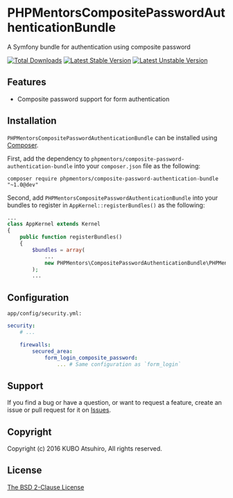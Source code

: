 # PHPMentorsCompositePasswordAuthenticationBundle

A Symfony bundle for authentication using composite password

[![Total Downloads](https://poser.pugx.org/phpmentors/composite-password-authentication-bundle/downloads)](https://packagist.org/packages/phpmentors/composite-password-authentication-bundle)
[![Latest Stable Version](https://poser.pugx.org/phpmentors/composite-password-authentication-bundle/v/stable)](https://packagist.org/packages/phpmentors/composite-password-authentication-bundle)
[![Latest Unstable Version](https://poser.pugx.org/phpmentors/composite-password-authentication-bundle/v/unstable)](https://packagist.org/packages/phpmentors/composite-password-authentication-bundle)

## Features

* Composite password support for form authentication

## Installation

`PHPMentorsCompositePasswordAuthenticationBundle` can be installed using [Composer](http://getcomposer.org/).

First, add the dependency to `phpmentors/composite-password-authentication-bundle` into your `composer.json` file as the following:

```
composer require phpmentors/composite-password-authentication-bundle "~1.0@dev"
```

Second, add `PHPMentorsCompositePasswordAuthenticationBundle` into your bundles to register in `AppKernel::registerBundles()` as the following:

```php
...
class AppKernel extends Kernel
{
    public function registerBundles()
    {
        $bundles = array(
            ...
            new PHPMentors\CompositePasswordAuthenticationBundle\PHPMentorsCompositePasswordAuthenticationBundle(),
        );
        ...
```

## Configuration

`app/config/security.yml:`

```yaml
security:
    # ...

    firewalls:
        secured_area:
            form_login_composite_password:
                ... # Same configuration as `form_login`
```

## Support

If you find a bug or have a question, or want to request a feature, create an issue or pull request for it on [Issues](https://github.com/phpmentors-jp/composite-password-authentication-bundle/issues).

## Copyright

Copyright (c) 2016 KUBO Atsuhiro, All rights reserved.

## License

[The BSD 2-Clause License](http://opensource.org/licenses/BSD-2-Clause)
